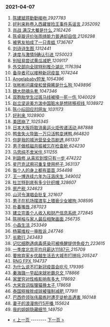 ### 2021-04-07 
1. [ 陈建斌蒋勤勤接吻 ](https://s.weibo.com/weibo?q=%23%E9%99%88%E5%BB%BA%E6%96%8C%E8%92%8B%E5%8B%A4%E5%8B%A4%E6%8E%A5%E5%90%BB%23&Refer=top) *2927783*
1. [ 好利来称卷入西藏冒险王事件系谣言 ](https://s.weibo.com/weibo?q=%23%E5%A5%BD%E5%88%A9%E6%9D%A5%E7%A7%B0%E5%8D%B7%E5%85%A5%E8%A5%BF%E8%97%8F%E5%86%92%E9%99%A9%E7%8E%8B%E4%BA%8B%E4%BB%B6%E7%B3%BB%E8%B0%A3%E8%A8%80%23&Refer=top) *2352092*
1. [ 肖战 满汉大餐是什么 ](https://s.weibo.com/weibo?q=%23%E8%82%96%E6%88%98%20%E6%BB%A1%E6%B1%89%E5%A4%A7%E9%A4%90%E6%98%AF%E4%BB%80%E4%B9%88%23&topic_ad=1&Refer=top) *2162426*
1. [ 陈卓璇评价张雨绮能力普通却自信 ](https://s.weibo.com/weibo?q=%E9%99%88%E5%8D%93%E7%92%87%E8%AF%84%E4%BB%B7%E5%BC%A0%E9%9B%A8%E7%BB%AE%E8%83%BD%E5%8A%9B%E6%99%AE%E9%80%9A%E5%8D%B4%E8%87%AA%E4%BF%A1&Refer=top) *2126298*
1. [ 被男友拍成了一只青蛙 ](https://s.weibo.com/weibo?q=%23%E8%A2%AB%E7%94%B7%E5%8F%8B%E6%8B%8D%E6%88%90%E4%BA%86%E4%B8%80%E5%8F%AA%E9%9D%92%E8%9B%99%23&Refer=top) *1736767*
1. [ 刘诗诗生图 ](https://s.weibo.com/weibo?q=%E5%88%98%E8%AF%97%E8%AF%97%E7%94%9F%E5%9B%BE&Refer=top) *1312441*
1. [ 速度与激情9确认引进 ](https://s.weibo.com/weibo?q=%23%E9%80%9F%E5%BA%A6%E4%B8%8E%E6%BF%80%E6%83%859%E7%A1%AE%E8%AE%A4%E5%BC%95%E8%BF%9B%23&Refer=top) *1250023*
1. [ 别轻易尝试黄瓜减肥 ](https://s.weibo.com/weibo?q=%23%E5%88%AB%E8%BD%BB%E6%98%93%E5%B0%9D%E8%AF%95%E9%BB%84%E7%93%9C%E5%87%8F%E8%82%A5%23&Refer=top) *1209117*
1. [ 外交部向全球特别推介湖北 ](https://s.weibo.com/weibo?q=%23%E5%A4%96%E4%BA%A4%E9%83%A8%E5%90%91%E5%85%A8%E7%90%83%E7%89%B9%E5%88%AB%E6%8E%A8%E4%BB%8B%E6%B9%96%E5%8C%97%23&Refer=top) *1176394*
1. [ 备孕者可以接种新冠疫苗 ](https://s.weibo.com/weibo?q=%23%E5%A4%87%E5%AD%95%E8%80%85%E5%8F%AF%E4%BB%A5%E6%8E%A5%E7%A7%8D%E6%96%B0%E5%86%A0%E7%96%AB%E8%8B%97%23&Refer=top) *1074244*
1. [ Angelababy短发 ](https://s.weibo.com/weibo?q=Angelababy%E7%9F%AD%E5%8F%91&Refer=top) *1054396*
1. [ 张彬彬问龚俊和曾舜晞是什么狗 ](https://s.weibo.com/weibo?q=%23%E5%BC%A0%E5%BD%AC%E5%BD%AC%E9%97%AE%E9%BE%9A%E4%BF%8A%E5%92%8C%E6%9B%BE%E8%88%9C%E6%99%9E%E6%98%AF%E4%BB%80%E4%B9%88%E7%8B%97%23&Refer=top) *1049896*
1. [ 魏大勋摘头套 ](https://s.weibo.com/weibo?q=%23%E9%AD%8F%E5%A4%A7%E5%8B%8B%E6%91%98%E5%A4%B4%E5%A5%97%23&Refer=top) *1047346*
1. [ 双胞胎学生过斑马线被撞一死一伤 ](https://s.weibo.com/weibo?q=%23%E5%8F%8C%E8%83%9E%E8%83%8E%E5%AD%A6%E7%94%9F%E8%BF%87%E6%96%91%E9%A9%AC%E7%BA%BF%E8%A2%AB%E6%92%9E%E4%B8%80%E6%AD%BB%E4%B8%80%E4%BC%A4%23&Refer=top) *1040029*
1. [ 赵立坚说美方泼中国脏水是想转移视线 ](https://s.weibo.com/weibo?q=%23%E8%B5%B5%E7%AB%8B%E5%9D%9A%E8%AF%B4%E7%BE%8E%E6%96%B9%E6%B3%BC%E4%B8%AD%E5%9B%BD%E8%84%8F%E6%B0%B4%E6%98%AF%E6%83%B3%E8%BD%AC%E7%A7%BB%E8%A7%86%E7%BA%BF%23&Refer=top) *1038972*
1. [ 陈小纭回应怼网友 ](https://s.weibo.com/weibo?q=%E9%99%88%E5%B0%8F%E7%BA%AD%E5%9B%9E%E5%BA%94%E6%80%BC%E7%BD%91%E5%8F%8B&Refer=top) *1031173*
1. [ 好利来 ](https://s.weibo.com/weibo?q=%E5%A5%BD%E5%88%A9%E6%9D%A5&Refer=top) *1028900*
1. [ 美团崩了 ](https://s.weibo.com/weibo?q=%23%E7%BE%8E%E5%9B%A2%E5%B4%A9%E4%BA%86%23&Refer=top) *1025345*
1. [ 日本大阪将取消奥运火炬传递活动 ](https://s.weibo.com/weibo?q=%23%E6%97%A5%E6%9C%AC%E5%A4%A7%E9%98%AA%E5%B0%86%E5%8F%96%E6%B6%88%E5%A5%A5%E8%BF%90%E7%81%AB%E7%82%AC%E4%BC%A0%E9%80%92%E6%B4%BB%E5%8A%A8%23&Refer=top) *887888*
1. [ 鸭舍失火导致一万只活鸭变烤鸭 ](https://s.weibo.com/weibo?q=%23%E9%B8%AD%E8%88%8D%E5%A4%B1%E7%81%AB%E5%AF%BC%E8%87%B4%E4%B8%80%E4%B8%87%E5%8F%AA%E6%B4%BB%E9%B8%AD%E5%8F%98%E7%83%A4%E9%B8%AD%23&Refer=top) *864820*
1. [ 你是我的城池营垒全员剧透 ](https://s.weibo.com/weibo?q=%23%E4%BD%A0%E6%98%AF%E6%88%91%E7%9A%84%E5%9F%8E%E6%B1%A0%E8%90%A5%E5%9E%92%E5%85%A8%E5%91%98%E5%89%A7%E9%80%8F%23&Refer=top) *861337*
1. [ 男子做核磁共振被忘在检查舱 ](https://s.weibo.com/weibo?q=%23%E7%94%B7%E5%AD%90%E5%81%9A%E6%A0%B8%E7%A3%81%E5%85%B1%E6%8C%AF%E8%A2%AB%E5%BF%98%E5%9C%A8%E6%A3%80%E6%9F%A5%E8%88%B1%23&Refer=top) *624230*
1. [ 马思纯不舍米佧 ](https://s.weibo.com/weibo?q=%23%E9%A9%AC%E6%80%9D%E7%BA%AF%E4%B8%8D%E8%88%8D%E7%B1%B3%E4%BD%A7%23&Refer=top) *511255*
1. [ 利路修 从喜欢到恨只有一步 ](https://s.weibo.com/weibo?q=%E5%88%A9%E8%B7%AF%E4%BF%AE%20%E4%BB%8E%E5%96%9C%E6%AC%A2%E5%88%B0%E6%81%A8%E5%8F%AA%E6%9C%89%E4%B8%80%E6%AD%A5&Refer=top) *474222*
1. [ 星巴克试用可重复使用杯子 ](https://s.weibo.com/weibo?q=%E6%98%9F%E5%B7%B4%E5%85%8B%E8%AF%95%E7%94%A8%E5%8F%AF%E9%87%8D%E5%A4%8D%E4%BD%BF%E7%94%A8%E6%9D%AF%E5%AD%90&Refer=top) *363137*
1. [ 每个人的身上都有苗苗 ](https://s.weibo.com/weibo?q=%23%E6%AF%8F%E4%B8%AA%E4%BA%BA%E7%9A%84%E8%BA%AB%E4%B8%8A%E9%83%BD%E6%9C%89%E8%8B%97%E8%8B%97%23&Refer=top) *354498*
1. [ 王一博连续六年为汪涵庆生 ](https://s.weibo.com/weibo?q=%23%E7%8E%8B%E4%B8%80%E5%8D%9A%E8%BF%9E%E7%BB%AD%E5%85%AD%E5%B9%B4%E4%B8%BA%E6%B1%AA%E6%B6%B5%E5%BA%86%E7%94%9F%23&Refer=top) *349002*
1. [ 杜兰特到底有多少针织帽 ](https://s.weibo.com/weibo?q=%E6%9D%9C%E5%85%B0%E7%89%B9%E5%88%B0%E5%BA%95%E6%9C%89%E5%A4%9A%E5%B0%91%E9%92%88%E7%BB%87%E5%B8%BD&Refer=top) *328607*
1. [ 房产税 ](https://s.weibo.com/weibo?q=%E6%88%BF%E4%BA%A7%E7%A8%8E&Refer=top) *324623*
1. [ 山河令演唱会批复 ](https://s.weibo.com/weibo?q=%E5%B1%B1%E6%B2%B3%E4%BB%A4%E6%BC%94%E5%94%B1%E4%BC%9A%E6%89%B9%E5%A4%8D&Refer=top) *321607*
1. [ 男子在机场摆渡车上猥亵少女被拘 ](https://s.weibo.com/weibo?q=%23%E7%94%B7%E5%AD%90%E5%9C%A8%E6%9C%BA%E5%9C%BA%E6%91%86%E6%B8%A1%E8%BD%A6%E4%B8%8A%E7%8C%A5%E4%BA%B5%E5%B0%91%E5%A5%B3%E8%A2%AB%E6%8B%98%23&Refer=top) *308595*
1. [ 朴春嘴唇 ](https://s.weibo.com/weibo?q=%23%E6%9C%B4%E6%98%A5%E5%98%B4%E5%94%87%23&Refer=top) *287023*
1. [ 建立完善个人收入和财产信息系统 ](https://s.weibo.com/weibo?q=%23%E5%BB%BA%E7%AB%8B%E5%AE%8C%E5%96%84%E4%B8%AA%E4%BA%BA%E6%94%B6%E5%85%A5%E5%92%8C%E8%B4%A2%E4%BA%A7%E4%BF%A1%E6%81%AF%E7%B3%BB%E7%BB%9F%23&Refer=top) *272845*
1. [ 陈祥榕与家人最后相聚画面 ](https://s.weibo.com/weibo?q=%23%E9%99%88%E7%A5%A5%E6%A6%95%E4%B8%8E%E5%AE%B6%E4%BA%BA%E6%9C%80%E5%90%8E%E7%9B%B8%E8%81%9A%E7%94%BB%E9%9D%A2%23&Refer=top) *256735*
1. [ 小森生活 ](https://s.weibo.com/weibo?q=%E5%B0%8F%E6%A3%AE%E7%94%9F%E6%B4%BB&Refer=top) *253349*
1. [ 杨幂维权一审胜诉 ](https://s.weibo.com/weibo?q=%23%E6%9D%A8%E5%B9%82%E7%BB%B4%E6%9D%83%E4%B8%80%E5%AE%A1%E8%83%9C%E8%AF%89%23&Refer=top) *247746*
1. [ 长歌行 ](https://s.weibo.com/weibo?q=%E9%95%BF%E6%AD%8C%E8%A1%8C&Refer=top) *243483*
1. [ 记忆细胞遇病毒感染可被唤醒提供免疫力 ](https://s.weibo.com/weibo?q=%23%E8%AE%B0%E5%BF%86%E7%BB%86%E8%83%9E%E9%81%87%E7%97%85%E6%AF%92%E6%84%9F%E6%9F%93%E5%8F%AF%E8%A2%AB%E5%94%A4%E9%86%92%E6%8F%90%E4%BE%9B%E5%85%8D%E7%96%AB%E5%8A%9B%23&Refer=top) *223615*
1. [ 一季度北京平均月薪达11187元 ](https://s.weibo.com/weibo?q=%23%E4%B8%80%E5%AD%A3%E5%BA%A6%E5%8C%97%E4%BA%AC%E5%B9%B3%E5%9D%87%E6%9C%88%E8%96%AA%E8%BE%BE11187%E5%85%83%23&Refer=top) *215709*
1. [ 要放弃家乡优越生活去大城市打拼吗 ](https://s.weibo.com/weibo?q=%23%E8%A6%81%E6%94%BE%E5%BC%83%E5%AE%B6%E4%B9%A1%E4%BC%98%E8%B6%8A%E7%94%9F%E6%B4%BB%E5%8E%BB%E5%A4%A7%E5%9F%8E%E5%B8%82%E6%89%93%E6%8B%BC%E5%90%97%23&Refer=top) *205247*
1. [ RNG FPX ](https://s.weibo.com/weibo?q=%23RNG%20FPX%23&Refer=top) *194737*
1. [ 为什么说不打新冠疫苗会吃亏 ](https://s.weibo.com/weibo?q=%23%E4%B8%BA%E4%BB%80%E4%B9%88%E8%AF%B4%E4%B8%8D%E6%89%93%E6%96%B0%E5%86%A0%E7%96%AB%E8%8B%97%E4%BC%9A%E5%90%83%E4%BA%8F%23&Refer=top) *179395*
1. [ 秦海璐一早起床就听霸总文 ](https://s.weibo.com/weibo?q=%23%E7%A7%A6%E6%B5%B7%E7%92%90%E4%B8%80%E6%97%A9%E8%B5%B7%E5%BA%8A%E5%B0%B1%E5%90%AC%E9%9C%B8%E6%80%BB%E6%96%87%23&Refer=top) *178866*
1. [ 家里穷对性格影响有多大 ](https://s.weibo.com/weibo?q=%23%E5%AE%B6%E9%87%8C%E7%A9%B7%E5%AF%B9%E6%80%A7%E6%A0%BC%E5%BD%B1%E5%93%8D%E6%9C%89%E5%A4%9A%E5%A4%A7%23&Refer=top) *178692*
1. [ 大宋宫词版狸猫换太子 ](https://s.weibo.com/weibo?q=%E5%A4%A7%E5%AE%8B%E5%AE%AB%E8%AF%8D%E7%89%88%E7%8B%B8%E7%8C%AB%E6%8D%A2%E5%A4%AA%E5%AD%90&Refer=top) *178658*
1. [ 泰国猕猴胖成球被强制减肥 ](https://s.weibo.com/weibo?q=%23%E6%B3%B0%E5%9B%BD%E7%8C%95%E7%8C%B4%E8%83%96%E6%88%90%E7%90%83%E8%A2%AB%E5%BC%BA%E5%88%B6%E5%87%8F%E8%82%A5%23&Refer=top) *177911*
1. [ 巴西侨领张伟晨练时遭歹徒枪击遇害 ](https://s.weibo.com/weibo?q=%23%E5%B7%B4%E8%A5%BF%E4%BE%A8%E9%A2%86%E5%BC%A0%E4%BC%9F%E6%99%A8%E7%BB%83%E6%97%B6%E9%81%AD%E6%AD%B9%E5%BE%92%E6%9E%AA%E5%87%BB%E9%81%87%E5%AE%B3%23&Refer=top) *160148*
1. [ 妻子的浪漫旅行5开播 ](https://s.weibo.com/weibo?q=%E5%A6%BB%E5%AD%90%E7%9A%84%E6%B5%AA%E6%BC%AB%E6%97%85%E8%A1%8C5%E5%BC%80%E6%92%AD&Refer=top) *155624*
1. [ 我的姐姐隐藏细节 ](https://s.weibo.com/weibo?q=%23%E6%88%91%E7%9A%84%E5%A7%90%E5%A7%90%E9%9A%90%E8%97%8F%E7%BB%86%E8%8A%82%23&Refer=top) *149750* 

- [ < 上一页 ](https://github.com/able8/weibo-hot-record/blob/master/2021-04-06.md) -------- [ 下一页 > ](https://github.com/able8/weibo-hot-record/blob/master/2021-04-08.md)